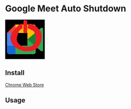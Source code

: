 # Google Meet Auto Shutdown

![](./img/icon.png)


## Install
[Chrome Web Store](https://chrome.google.com/webstore/detail/)

## Usage
<!-- [![Video Label](https://img.youtube.com/vi/JHsQ0BwVwLg/0.jpg)](https://youtu.be/JHsQ0BwVwLg) -->